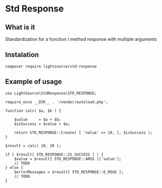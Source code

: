 # Std Response

## What is it
Standardization for a function / method response with multiple arguments

## Instalation
```
composer require lightsource/std-response
```

## Example of usage

```
use LightSource\StdResponse\STD_RESPONSE;

require_once __DIR__ . '/vendor/autoload.php';

function calc( $a, $b ) {

	$value     = $a + $b;
	$isSuccess = $value > $a;

	return STD_RESPONSE::Create( [ 'value' => 10, ], $isSuccess );
}

$result = calc( 10, 20 );

if ( $result[ STD_RESPONSE::IS_SUCCESS ] ) {
	$value = $result[ STD_RESPONSE::ARGS ]['value'];
	// TODO
} else {
	$errorMessages = $result[ STD_RESPONSE::E_MSGS ];
	// TODO
}
```
